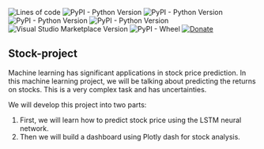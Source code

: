 ![Lines of code](https://img.shields.io/tokei/lines/github/ADITYABHNDARI/Stock-project?logo=GITHUB&style=plastic)
![PyPI - Python Version](https://img.shields.io/pypi/pyversions/numpy?color=yellow&label=numpy&logo=numpy&logoColor=red)
![PyPI - Python Version](https://img.shields.io/pypi/pyversions/dash?color=cyan&label=Dash&logo=dash&logoColor=blue)
![PyPI - Python Version](https://img.shields.io/pypi/pyversions/keras?color=cyan&label=Keras&logo=keras)
![PyPI - Python Version](https://img.shields.io/pypi/pyversions/pandas?color=purple&label=Pandas&logo=pandas)
![Visual Studio Marketplace Version](https://img.shields.io/visual-studio-marketplace/v/ms-python.vscode-pylance?label=Pylance&style=plastic)
![PyPI - Wheel](https://img.shields.io/pypi/wheel/numpy?color=cyan&style=plastic)
[![Donate](https://img.shields.io/badge/Donate-PayPal-green.svg?logo=paypal&style=flat-square)](https://paypal.me/iAdityaBhandari/1000)&nbsp;
## Stock-project
Machine learning has significant applications in stock price prediction. In this machine learning project, we will be talking about predicting the returns on stocks. This is a very complex task and has uncertainties.

We will develop this project into two parts:

1. First, we will learn how to predict stock price using the LSTM neural network.
2. Then we will build a dashboard using Plotly dash for stock analysis.
